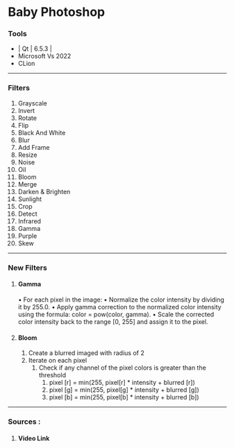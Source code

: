 # Baby Photoshop

### Tools
- | Qt | 6.5.3 |
- Microsoft Vs 2022
- CLion

___

### **Filters**
1. Grayscale
2. Invert
3. Rotate
4. Flip
5. Black And White
6. Blur
7. Add Frame
8. Resize
9. Noise
10. Oil
11. Bloom
12. Merge 
13. Darken & Brighten 
14. Sunlight 
15. Crop 
16. Detect 
17. Infrared 
18. Gamma 
19. Purple 
20. Skew

___

### New Filters

1. #### Gamma
   • For each pixel in the image:
      • Normalize the color intensity by dividing it by 255.0.
      • Apply gamma correction to the normalized color intensity using the formula: color = pow(color, gamma).
      • Scale the corrected color intensity back to the range [0, 255] and assign it to the pixel.

2. #### Bloom
   1. Create a blurred imaged with radius of 2
   2. Iterate on each pixel
      1. Check if any channel of the pixel colors is greater than the threshold
         1. pixel [r] = min(255, pixel[r] * intensity + blurred [r])
         2. pixel [g] = min(255, pixel[g] * intensity + blurred [g])
         3. pixel [b] = min(255, pixel[b] * intensity + blurred [b])

___

### Sources :
1. #### Video Link
